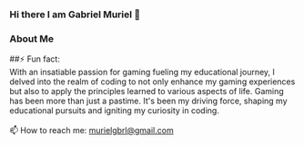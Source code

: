 ### Hi there I am Gabriel Muriel 👋

<!--
**YummyG1/YummyG1** is a ✨ _special_ ✨ repository because its `README.md` (this file) appears on your GitHub profile.

Here are some ideas to get you started:

- 🔭 I’m currently working on ...
- 🌱 I’m currently learning ...
- 👯 I’m looking to collaborate on ...
- 🤔 I’m looking for help with ...
- 💬 Ask me about ...
- 📫 How to reach me: ...
- 😄 Pronouns: ...
- ⚡ Fun fact: ...
-->

### About Me
##⚡ Fun fact: 
<br>
With an insatiable passion for gaming fueling my educational journey, I delved into the realm of coding to not only enhance my gaming experiences but also to apply the principles learned to various aspects of life. Gaming has been more than just a pastime. It's been my driving force, shaping my educational pursuits and igniting my curiosity in coding.
<br>
<br>
📫 How to reach me: [murielgbrl@gmail.com](mailto:murielgbrl@gmail.com)
